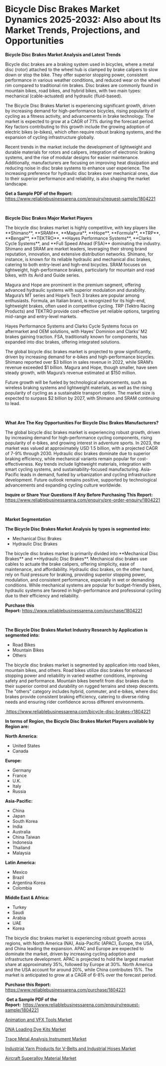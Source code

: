 <p><h1>Bicycle Disc Brakes Market Dynamics 2025-2032: Also about Its Market Trends, Projections, and Opportunities</h1></p><p><strong>Bicycle Disc Brakes Market Analysis and Latest Trends</strong></p>
<p><p>Bicycle disc brakes are a braking system used in bicycles, where a metal disc (rotor) attached to the wheel hub is clamped by brake calipers to slow down or stop the bike. They offer superior stopping power, consistent performance in various weather conditions, and reduced wear on the wheel rim compared to traditional rim brakes. Disc brakes are commonly found in mountain bikes, road bikes, and hybrid bikes, with two main types: mechanical (cable-actuated) and hydraulic (fluid-based).</p><p>The Bicycle Disc Brakes Market is experiencing significant growth, driven by increasing demand for high-performance bicycles, rising popularity of cycling as a fitness activity, and advancements in brake technology. The market is expected to grow at a CAGR of 7.1% during the forecast period. Key factors contributing to this growth include the growing adoption of electric bikes (e-bikes), which often require robust braking systems, and the expansion of cycling infrastructure globally.</p><p>Recent trends in the market include the development of lightweight and durable materials for rotors and calipers, integration of electronic braking systems, and the rise of modular designs for easier maintenance. Additionally, manufacturers are focusing on improving heat dissipation and reducing noise in disc brake systems to enhance user experience. The increasing preference for hydraulic disc brakes over mechanical ones, due to their superior performance and reliability, is also shaping the market landscape.</p></p>
<p><strong>Get a Sample PDF of the Report:&nbsp;</strong> <a href="https://www.reliablebusinessarena.com/enquiry/request-sample/1804221?utm_campaign=1943&utm_medium=2&utm_source=Github&utm_content=ia&utm_term=22012025&utm_id=bicycle-disc-brakes">https://www.reliablebusinessarena.com/enquiry/request-sample/1804221</a></p>
<p>&nbsp;</p>
<p><strong>Bicycle Disc Brakes Major Market Players</strong></p>
<p><p>The bicycle disc brakes market is highly competitive, with key players like **Shimano**, **SRAM**, **Magura**, **Hope**, **Formula**, **TRP**, **Bengal**, **TEKTRO**, **Hayes Performance Systems**, **Clarks Cycle Systems**, and **Full Speed Ahead (FSA)** dominating the industry. Shimano and SRAM are market leaders, leveraging their strong brand reputation, innovation, and extensive distribution networks. Shimano, for instance, is known for its reliable hydraulic and mechanical disc brakes, catering to both entry-level and high-end bicycles. SRAM focuses on lightweight, high-performance brakes, particularly for mountain and road bikes, with its Avid and Guide series.</p><p>Magura and Hope are prominent in the premium segment, offering advanced hydraulic systems with superior modulation and durability. Magura’s MT series and Hope’s Tech 3 brakes are popular among enthusiasts. Formula, an Italian brand, is recognized for its high-end, lightweight brakes, often used in competitive cycling. TRP (Tektro Racing Products) and TEKTRO provide cost-effective yet reliable options, targeting mid-range and entry-level markets.</p><p>Hayes Performance Systems and Clarks Cycle Systems focus on aftermarket and OEM solutions, with Hayes’ Dominion and Clarks’ M2 brakes gaining traction. FSA, traditionally known for components, has expanded into disc brakes, offering integrated solutions.</p><p>The global bicycle disc brakes market is projected to grow significantly, driven by increasing demand for e-bikes and high-performance bicycles. Shimano reported over $3 billion in sales revenue in 2022, while SRAM’s revenue exceeded $1 billion. Magura and Hope, though smaller, have seen steady growth, with Magura’s revenue estimated at $150 million.</p><p>Future growth will be fueled by technological advancements, such as wireless braking systems and lightweight materials, as well as the rising popularity of cycling as a sustainable transport option. The market size is expected to surpass $2 billion by 2027, with Shimano and SRAM continuing to lead.</p></p>
<p>&nbsp;</p>
<p><strong>What Are The Key Opportunities For Bicycle Disc Brakes Manufacturers?</strong></p>
<p><p>The global bicycle disc brakes market is experiencing robust growth, driven by increasing demand for high-performance cycling components, rising popularity of e-bikes, and growing interest in adventure sports. In 2023, the market was valued at approximately USD 1.5 billion, with a projected CAGR of 7-9% through 2030. Hydraulic disc brakes dominate due to superior braking efficiency, while mechanical variants remain popular for cost-effectiveness. Key trends include lightweight materials, integration with smart cycling systems, and sustainability-focused manufacturing. Asia-Pacific leads in demand, fueled by urbanization and cycling infrastructure development. Future outlook remains positive, supported by technological advancements and expanding cycling culture worldwide.</p></p>
<p><strong>Inquire or Share Your Questions If Any Before Purchasing This Report:</strong> <a href="https://www.reliablebusinessarena.com/enquiry/pre-order-enquiry/1804221?utm_campaign=1943&utm_medium=2&utm_source=Github&utm_content=ia&utm_term=22012025&utm_id=bicycle-disc-brakes">https://www.reliablebusinessarena.com/enquiry/pre-order-enquiry/1804221</a></p>
<p>&nbsp;</p>
<p><strong>Market Segmentation</strong></p>
<p><strong>The Bicycle Disc Brakes Market Analysis by types is segmented into:</strong></p>
<p><ul><li>Mechanical Disc Brakes</li><li>Hydraulic Disc Brakes</li></ul></p>
<p><p>The bicycle disc brakes market is primarily divided into **Mechanical Disc Brakes** and **Hydraulic Disc Brakes**. Mechanical disc brakes use cables to actuate the brake calipers, offering simplicity, ease of maintenance, and affordability. Hydraulic disc brakes, on the other hand, rely on fluid pressure for braking, providing superior stopping power, modulation, and consistent performance, especially in wet or demanding conditions. While mechanical systems are popular for budget-friendly bikes, hydraulic systems are favored in high-performance and professional cycling due to their efficiency and reliability.</p></p>
<p><strong>Purchase this Report:&nbsp;</strong><a href="https://www.reliablebusinessarena.com/purchase/1804221?utm_campaign=1943&utm_medium=2&utm_source=Github&utm_content=ia&utm_term=22012025&utm_id=bicycle-disc-brakes">https://www.reliablebusinessarena.com/purchase/1804221</a></p>
<p>&nbsp;</p>
<p><strong>The Bicycle Disc Brakes Market Industry Research by Application is segmented into:</strong></p>
<p><ul><li>Road Bikes</li><li>Mountain Bikes</li><li>Others</li></ul></p>
<p><p>The bicycle disc brakes market is segmented by application into road bikes, mountain bikes, and others. Road bikes utilize disc brakes for enhanced stopping power and reliability in varied weather conditions, improving safety and performance. Mountain bikes benefit from disc brakes due to their superior control and durability on rugged terrains and steep descents. The "others" category includes hybrid, commuter, and e-bikes, where disc brakes provide consistent braking efficiency, catering to diverse riding needs and ensuring rider confidence across different environments.</p></p>
<p><a href="https://www.reliablebusinessarena.com/bicycle-disc-brakes-r1804221?utm_campaign=1943&utm_medium=2&utm_source=Github&utm_content=ia&utm_term=22012025&utm_id=bicycle-disc-brakes">&nbsp;https://www.reliablebusinessarena.com/bicycle-disc-brakes-r1804221</a></p>
<p><strong>In terms of Region, the Bicycle Disc Brakes Market Players available by Region are:</strong></p>
<p>
    <p> <strong> North America: </strong>
        <ul>
            <li>United States</li>
            <li>Canada</li>
        </ul>
        </p> 
    <p> <strong> Europe: </strong>
        <ul>
            <li>Germany</li>
            <li>France</li>
            <li>U.K.</li>
            <li>Italy</li>
            <li>Russia</li>
        </ul>
        </p> 
    <p> <strong> Asia-Pacific: </strong>
        <ul>
            <li>China</li>
            <li>Japan</li>
            <li>South Korea</li>
            <li>India</li>
            <li>Australia</li>
            <li>China Taiwan</li>
            <li>Indonesia</li>
            <li>Thailand</li>
            <li>Malaysia</li>
        </ul>
        </p> 
    <p> <strong> Latin America: </strong>
        <ul>
            <li>Mexico</li>
            <li>Brazil</li>
            <li>Argentina Korea</li>
            <li>Colombia</li>
        </ul>
        </p> 
    <p> <strong> Middle East & Africa: </strong>
        <ul>
            <li>Turkey</li>
            <li>Saudi</li>
            <li>Arabia</li>
            <li>UAE</li>
            <li>Korea</li>
        </ul>
    </p>
    </p>
<p><p>The bicycle disc brakes market is experiencing robust growth across regions, with North America (NA), Asia-Pacific (APAC), Europe, the USA, and China leading the expansion. APAC and Europe are expected to dominate the market, driven by increasing cycling adoption and infrastructure development. APAC is projected to hold the largest market share at approximately 35%, followed by Europe at 30%. North America and the USA account for around 20%, while China contributes 15%. The market is anticipated to grow at a CAGR of 6-8% over the forecast period.</p></p>
<p><strong>Purchase this Report: </strong><a href="https://www.reliablebusinessarena.com/purchase/1804221?utm_campaign=1943&utm_medium=2&utm_source=Github&utm_content=ia&utm_term=22012025&utm_id=bicycle-disc-brakes">https://www.reliablebusinessarena.com/purchase/1804221</a></p>
<p>&nbsp;<strong>Get a Sample PDF of the Report:&nbsp;&nbsp;</strong><a href="https://www.reliablebusinessarena.com/enquiry/request-sample/1804221?utm_campaign=1943&utm_medium=2&utm_source=Github&utm_content=ia&utm_term=22012025&utm_id=bicycle-disc-brakes">https://www.reliablebusinessarena.com/enquiry/request-sample/1804221</a></p>
<p><strong></strong></p>
<p><p><a href="https://www.linkedin.com/pulse/animation-vfx-tools-market-size-current-development-j7ipc?utm_campaign=1943&utm_medium=2&utm_source=Github&utm_content=ia&utm_term=22012025&utm_id=bicycle-disc-brakes">Animation and VFX Tools Market</a></p><p><a href="https://www.linkedin.com/pulse/revolutionizing-success-in-depth-review-theglobal-dna-loading-nccme?utm_campaign=1943&utm_medium=2&utm_source=Github&utm_content=ia&utm_term=22012025&utm_id=bicycle-disc-brakes">DNA Loading Dye Kits Market</a></p><p><a href="https://www.linkedin.com/pulse/future-forecast-trace-metal-analysis-instrument-market-size-hqaoe?utm_campaign=1943&utm_medium=2&utm_source=Github&utm_content=ia&utm_term=22012025&utm_id=bicycle-disc-brakes">Trace Metal Analysis Instrument Market</a></p><p><a href="https://www.linkedin.com/pulse/industrial-yarn-products-v-belts-hoses-market-predictions-cqasc?utm_campaign=1943&utm_medium=2&utm_source=Github&utm_content=ia&utm_term=22012025&utm_id=bicycle-disc-brakes">Industrial Yarn Products for V-Belts and Industrial Hoses Market</a></p><p><a href="https://www.linkedin.com/pulse/expanding-global-aircraft-superalloy-material-market-future-skebe?utm_campaign=1943&utm_medium=2&utm_source=Github&utm_content=ia&utm_term=22012025&utm_id=bicycle-disc-brakes">Aircraft Superalloy Material Market</a></p></p>